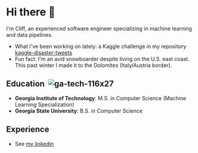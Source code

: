 # Hi there 👋
I'm Cliff, an experienced software engineer specializing in machine learning and data pipelines.

- What I've been working on lately: a Kaggle challenge in my repository [kaggle-disaster-tweets](https://github.com/cliffplaysdrums/kaggle-disaster-tweets)
- Fun fact: I'm an avid snowboarder despite living on the U.S. east coast. This past winter I made it to the Dolomites (Italy/Austria border).

## Education &nbsp;![ga-tech-116x27](https://github.com/cliffplaysdrums/cliffplaysdrums/assets/17258650/a807d3e7-2f2c-4c00-83a4-4353b4e1c1bf)
- **Georgia Institute of Technology**: M.S. in Computer Science (Machine Learning Specialization)
- **Georgia State University**: B.S. in Computer Science

## Experience
- See [my linkedin](https://www.linkedin.com/in/cliff-chandler/)
